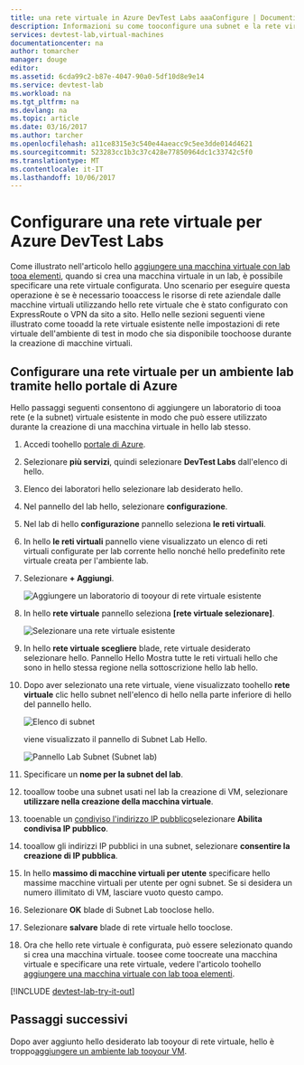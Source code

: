 ```yaml
---
title: una rete virtuale in Azure DevTest Labs aaaConfigure | Documenti Microsoft
description: Informazioni su come tooconfigure una subnet e la rete virtuale esistente e usati in una macchina virtuale con Azure DevTest Labs
services: devtest-lab,virtual-machines
documentationcenter: na
author: tomarcher
manager: douge
editor: 
ms.assetid: 6cda99c2-b87e-4047-90a0-5df10d8e9e14
ms.service: devtest-lab
ms.workload: na
ms.tgt_pltfrm: na
ms.devlang: na
ms.topic: article
ms.date: 03/16/2017
ms.author: tarcher
ms.openlocfilehash: a11ce8315e3c540e44aeacc9c5ee3dde014d4621
ms.sourcegitcommit: 523283cc1b3c37c428e77850964dc1c33742c5f0
ms.translationtype: MT
ms.contentlocale: it-IT
ms.lasthandoff: 10/06/2017
---
```

# <a name="configure-a-virtual-network-in-azure-devtest-labs"></a>Configurare una rete virtuale per Azure DevTest Labs
Come illustrato nell'articolo hello [aggiungere una macchina virtuale con lab tooa elementi](devtest-lab-add-vm-with-artifacts.md), quando si crea una macchina virtuale in un lab, è possibile specificare una rete virtuale configurata. Uno scenario per eseguire questa operazione è se è necessario tooaccess le risorse di rete aziendale dalle macchine virtuali utilizzando hello rete virtuale che è stato configurato con ExpressRoute o VPN da sito a sito. Hello nelle sezioni seguenti viene illustrato come tooadd la rete virtuale esistente nelle impostazioni di rete virtuale dell'ambiente di test in modo che sia disponibile toochoose durante la creazione di macchine virtuali.

## <a name="configure-a-virtual-network-for-a-lab-using-hello-azure-portal"></a>Configurare una rete virtuale per un ambiente lab tramite hello portale di Azure
Hello passaggi seguenti consentono di aggiungere un laboratorio di tooa rete (e la subnet) virtuale esistente in modo che può essere utilizzato durante la creazione di una macchina virtuale in hello lab stesso. 

1. Accedi toohello [portale di Azure](http://go.microsoft.com/fwlink/p/?LinkID=525040).
2. Selezionare **più servizi**, quindi selezionare **DevTest Labs** dall'elenco di hello.
3. Elenco dei laboratori hello selezionare lab desiderato hello. 
4. Nel pannello del lab hello, selezionare **configurazione**.
5. Nel lab di hello **configurazione** pannello seleziona **le reti virtuali**.
6. In hello **le reti virtuali** pannello viene visualizzato un elenco di reti virtuali configurate per lab corrente hello nonché hello predefinito rete virtuale creata per l'ambiente lab. 
7. Selezionare **+ Aggiungi**.
   
    ![Aggiungere un laboratorio di tooyour di rete virtuale esistente](./media/devtest-lab-configure-vnet/lab-settings-vnet-add.png)
8. In hello **rete virtuale** pannello seleziona **[rete virtuale selezionare]**.
   
    ![Selezionare una rete virtuale esistente](./media/devtest-lab-configure-vnet/lab-settings-vnets-vnet1.png)
9. In hello **rete virtuale scegliere** blade, rete virtuale desiderato selezionare hello. Pannello Hello Mostra tutte le reti virtuali hello che sono in hello stessa regione nella sottoscrizione hello lab hello.  
10. Dopo aver selezionato una rete virtuale, viene visualizzato toohello **rete virtuale** clic hello subnet nell'elenco di hello nella parte inferiore di hello del pannello hello.

    ![Elenco di subnet](./media/devtest-lab-configure-vnet/lab-settings-vnets-vnet2.png)
    
    viene visualizzato il pannello di Subnet Lab Hello.

    ![Pannello Lab Subnet (Subnet lab)](./media/devtest-lab-configure-vnet/lab-subnet.png)

11. Specificare un **nome per la subnet del lab**.
12. tooallow toobe una subnet usati nel lab la creazione di VM, selezionare **utilizzare nella creazione della macchina virtuale**.
13. tooenable un [condiviso l'indirizzo IP pubblico](devtest-lab-shared-ip.md)selezionare **Abilita condivisa IP pubblico**.
14. tooallow gli indirizzi IP pubblici in una subnet, selezionare **consentire la creazione di IP pubblica**.
15. In hello **massimo di macchine virtuali per utente** specificare hello massime macchine virtuali per utente per ogni subnet. Se si desidera un numero illimitato di VM, lasciare vuoto questo campo.
16. Selezionare **OK** blade di Subnet Lab tooclose hello.
17. Selezionare **salvare** blade di rete virtuale hello tooclose.
18. Ora che hello rete virtuale è configurata, può essere selezionato quando si crea una macchina virtuale. 
    toosee come toocreate una macchina virtuale e specificare una rete virtuale, vedere l'articolo toohello [aggiungere una macchina virtuale con lab tooa elementi](devtest-lab-add-vm-with-artifacts.md). 

[!INCLUDE [devtest-lab-try-it-out](../../includes/devtest-lab-try-it-out.md)]

## <a name="next-steps"></a>Passaggi successivi
Dopo aver aggiunto hello desiderato lab tooyour di rete virtuale, hello è troppo[aggiungere un ambiente lab tooyour VM](devtest-lab-add-vm-with-artifacts.md).

